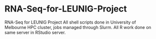 # RNA-Seq-for-LEUNIG-Project
RNA-Seq for LEUNIG Project
All shell scripts done in University of Melbourne HPC cluster, jobs managed through Slurm. 
All R work done on same server in RStudio server. 

